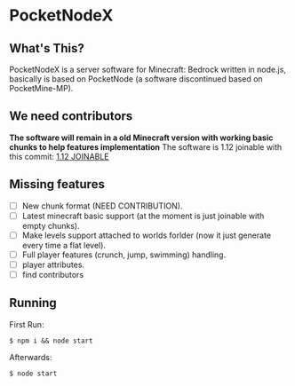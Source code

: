 # PocketNodeX

## What's This?
PocketNodeX is a server software for Minecraft: Bedrock written in node.js, basically is based on PocketNode (a software discontinued based on PocketMine-MP).

## We need contributors
**The software will remain in a old Minecraft version with working basic chunks to help features implementation**
The software is 1.12 joinable with this commit: [1.12 JOINABLE](https://github.com/HerryYT/PocketNodeX/tree/3e96c6f54cea42a8f27de53b549f6606fb8c3979)

## Missing features
- [ ] New chunk format (NEED CONTRIBUTION).
- [ ] Latest minecraft basic support (at the moment is just joinable with empty chunks).
- [ ] Make levels support attached to worlds forlder (now it just generate every time a flat level).
- [ ] Full player features (crunch, jump, swimming) handling.
- [ ] player attributes.
- [ ] find contributors

## Running
First Run:
```
$ npm i && node start
```

Afterwards:
```
$ node start

